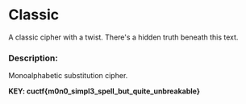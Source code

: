 # Classic

A classic cipher with a twist. There's a hidden truth beneath this text. 

### Description:

Monoalphabetic substitution cipher. 

**KEY: cuctf{m0n0_simpl3_spell_but_quite_unbreakable}**  


